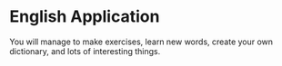 # English Application
You will manage to make exercises, learn new words, create your own dictionary, and lots of interesting things.
